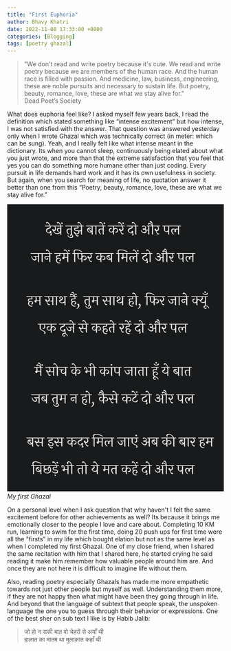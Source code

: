 ```yaml
---
title: "First Euphoria"
author: Bhavy Khatri
date: 2022-11-08 17:33:00 +0800
categories: [Blogging]
tags: [poetry ghazal]
---
```


> "We don't read and write poetry because it's cute. We read and write poetry because we are members of the human race. And the human race is filled with passion. And medicine, law, business, engineering, these are noble pursuits and necessary to sustain life. But poetry, beauty, romance, love, these are what we stay alive for." <br>
Dead Poet’s Society

What does euphoria feel like? I asked myself few years back, I read the definition which stated something like “intense excitement” but how intense, I was not satisfied with the answer. That question was answered yesterday only when I wrote Ghazal which was technically correct (in meter: which can be sung). Yeah, and I really felt like what intense meant in the dictionary. Its when you cannot sleep, continuously being elated about what you just wrote, and more than that the extreme satisfaction that you feel that yes you can do something more humane other than just coding. Every pursuit in life demands hard work and it has its own usefulness in society. But again, when you search for meaning of life, no quotation answer it better than one from this 
“Poetry, beauty, romance, love, these are what we stay alive for.”

![first-ghazal](/assets/img/first-ghazal.png)
_My first Ghazal_


On a personal level when I ask question that why haven't I felt the same excitement before for other achievements as well? Its because it brings me emotionally closer to the people I love and care about. Completing 10 KM run, learning to swim for the first time, doing 20 push ups for first time were all the "firsts" in my life which bought elation but not as the same level as when I completed my first Ghazal. One of my close friend, when I shared the same recitation with him that I shared here, he started crying he said reading it make him remember how valuable people around him are. And once they are not here it is difficult to imagine life without them.

Also, reading poetry especially Ghazals has made me more empathetic towards not just other people but myself as well. Understanding them more, if they are not happy then what might have been they going through in life. And beyond that the language of subtext that people speak, the unspoken language the one you to guess through their behavior or expressions. One of the best sher on sub text I like is by Habib Jalib:

> जो हो न सकी बात वो चेहरों से अयाँ थी <br>
हालात का मातम था मुलाक़ात कहाँ थी 